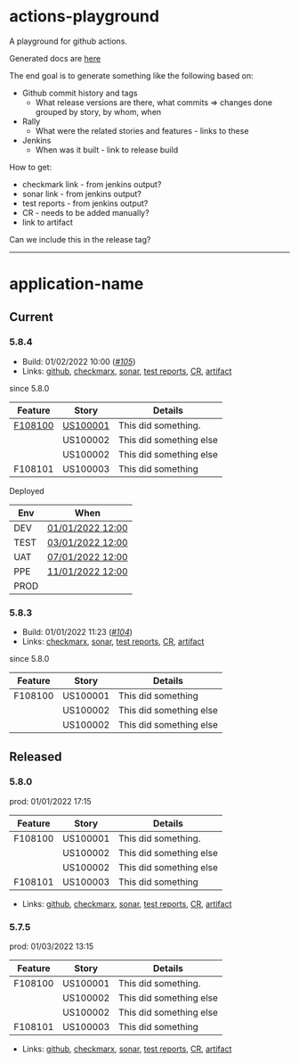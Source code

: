 # actions-playground
A playground for github actions.

Generated docs are [here](https://technotic.github.io/actions-playground/)

The end goal is to generate something like the following based on:
* Github commit history and tags
  * What release versions are there, what commits => changes done grouped by story, by whom, when
* Rally
  * What were the related stories and features - links to these
* Jenkins
  * When was it built - link to release build

How to get:
* checkmark link - from jenkins output?
* sonar link - from jenkins output?
* test reports - from jenkins output?
* CR - needs to be added manually?
* link to artifact

Can we include this in the release tag?

---

# application-name

## Current

### 5.8.4

* Build: 01/02/2022 10:00 (*[#105]()*)
* Links:
  [github](http://www.somewhere.com),
  [checkmarx](http://www.somewhere.com),
  [sonar](http://www.somewhere.com),
  [test reports](http://www.somewhere.com),
  [CR](http://www.somewhere.com),
  [artifact](http://www.somewhere.com)

since 5.8.0

| Feature | Story    | Details                 |
----------|----------|-------------------------|
| [F108100](http://rally1.reallydev.com) | [US100001](http://rally1.reallydev.com) | This did something.     |
|         | US100002 | This did something else |
|         | US100002 | This did something else |
| F108101 | US100003 | This did something      |

Deployed

| Env  | When                 |
|------|----------------------|
| DEV  | [01/01/2022 12:00]() | 
| TEST | [03/01/2022 12:00]() | 
| UAT  | [07/01/2022 12:00]() | 
| PPE  | [11/01/2022 12:00]() | 
| PROD |                      |

### 5.8.3

* Build: 01/01/2022 11:23 (*[#104]()*)
* Links:
[checkmarx](http://www.somewhere.com),
[sonar](http://www.somewhere.com),
[test reports](http://www.somewhere.com),
[CR](http://www.somewhere.com),
[artifact](http://www.somewhere.com)

since 5.8.0

| Feature | Story    | Details                 |
----------|----------|-------------------------|
| F108100 | US100001 | This did something      |
|         | US100002 | This did something else |
|         | US100002 | This did something else |

## Released

### 5.8.0
prod: 01/01/2022 17:15

| Feature | Story    | Details                 |
----------|----------|-------------------------|
| F108100 | US100001 | This did something.     |
|         | US100002 | This did something else |
|         | US100002 | This did something else |
| F108101 | US100003 | This did something      |

* Links:
  [github](http://www.somewhere.com),
  [checkmarx](http://www.somewhere.com),
  [sonar](http://www.somewhere.com),
  [test reports](http://www.somewhere.com),
  [CR](http://www.somewhere.com),
  [artifact](http://www.somewhere.com)

### 5.7.5
prod: 01/03/2022 13:15

| Feature | Story    | Details                 |
----------|----------|-------------------------|
| F108100 | US100001 | This did something.     |
|         | US100002 | This did something else |
|         | US100002 | This did something else |
| F108101 | US100003 | This did something      |

* Links:
  [github](http://www.somewhere.com),
  [checkmarx](http://www.somewhere.com),
  [sonar](http://www.somewhere.com),
  [test reports](http://www.somewhere.com),
  [CR](http://www.somewhere.com),
  [artifact](http://www.somewhere.com)
